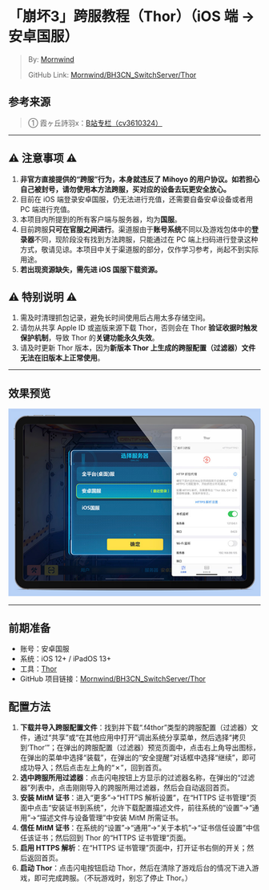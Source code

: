 # 「崩坏3」跨服教程（Thor）（iOS 端 → 安卓国服）
 > By: [Mornwind](https://blog.mornwind.cc)
 > 
 > GitHub Link: [Mornwind/BH3CN_SwitchServer/Thor](https://github.com/Mornwind/BH3CN_SwitchServer/tree/master/Thor)

## 参考来源
 > ① 霞ヶ丘詩羽x：[B站专栏（cv3610324）](https://www.bilibili.com/read/cv3610324)

---

## ⚠️ 注意事项 ⚠️
1. **非官方直接提供的“跨服”行为，本身就违反了 Mihoyo 的用户协议。如若担心自己被封号，请勿使用本方法跨服，买对应的设备去玩更安全放心。**
2. 目前在 iOS 端登录安卓国服，仍无法进行充值，还需要自备安卓设备或者用 PC 端进行充值。
3. 本项目内所提到的所有客户端与服务器，均为**国服**。
4. 目前跨服**只可在官服之间进行**。渠道服由于**账号系统**不同以及游戏包体中的**登录器**不同，现阶段没有找到方法跨服，只能通过在 PC 端上扫码进行登录这种方式，敬请见谅。本项目中关于渠道服的部分，仅作学习参考，尚起不到实际用途。
5. **若出现资源缺失，需先进 iOS 国服下载资源。**

## ⚠️ 特别说明 ⚠️
1. 需及时清理抓包记录，避免长时间使用后占用太多存储空间。
2. 请勿从共享 Apple ID 或盗版来源下载 Thor，否则会在 Thor **验证收据时触发保护机制**，导致 Thor 的**关键功能永久失效**。
3. 请及时更新 Thor 版本，因为**新版本 Thor 上生成的跨服配置（过滤器）文件无法在旧版本上正常使用**。

---

## 效果预览
![使用 Thor 跨服](/Thor/Thor_Preview.jpg)

---

## 前期准备
- 账号：安卓国服
- 系统：iOS 12+ / iPadOS 13+
- 工具：[Thor](https://apps.apple.com/app/id1210562295)
- GitHub 项目链接：[Mornwind/BH3CN_SwitchServer/Thor](/Thor)

## 配置方法
1. **下载并导入跨服配置文件**：找到并下载“.f4thor”类型的跨服配置（过滤器）文件，通过“共享”或“在其他应用中打开”调出系统分享菜单，然后选择“拷贝到‘Thor’”；在弹出的跨服配置（过滤器）预览页面中，点击右上角导出图标，在弹出的菜单中选择“装载”，在弹出的“安全提醒”对话框中选择“继续”，即可成功导入；然后点击左上角的“✗”，回到首页。
2. **选中跨服所用过滤器**：点击闪电按钮上方显示的过滤器名称，在弹出的“过滤器”列表中，点击刚刚导入的跨服所用过滤器，然后会自动返回首页。
3. **安装 MitM 证书**：进入“更多”→“HTTPS 解析设置”，在“HTTPS 证书管理”页面中点击“安装证书到系统”，允许下载配置描述文件，前往系统的“设置”→“通用”→“描述文件与设备管理”中安装 MitM 所需证书。
4. **信任 MitM 证书**：在系统的“设置”→“通用”→“关于本机”→“证书信任设置”中信任该证书；然后回到 Thor 的“HTTPS 证书管理”页面。
5. **启用 HTTPS 解析**：在“HTTPS 证书管理”页面中，打开证书右侧的开关；然后返回首页。
6. **启动 Thor**：点击闪电按钮启动 Thor，然后在清除了游戏后台的情况下进入游戏，即可完成跨服。（不玩游戏时，别忘了停止 Thor。）
